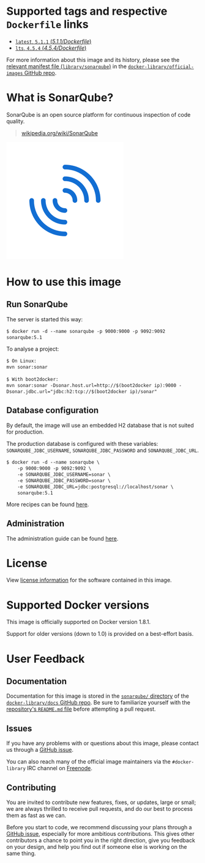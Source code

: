 # Supported tags and respective `Dockerfile` links

-	[`latest`, `5.1.1` (*5.1.1/Dockerfile*)](https://github.com/SonarSource/docker-sonarqube/blob/e7ac925f3ae123fa01daa30c5c79da66ed41983f/5.1.1/Dockerfile)
-	[`lts`, `4.5.4` (*4.5.4/Dockerfile*)](https://github.com/SonarSource/docker-sonarqube/blob/83e2cbed37a8a6947b130958d0cb2ee7acd42d3a/4.5.4/Dockerfile)

For more information about this image and its history, please see the [relevant manifest file (`library/sonarqube`)](https://github.com/docker-library/official-images/blob/master/library/sonarqube) in the [`docker-library/official-images` GitHub repo](https://github.com/docker-library/official-images).

# What is SonarQube?

SonarQube is an open source platform for continuous inspection of code quality.

> [wikipedia.org/wiki/SonarQube](http://en.wikipedia.org/wiki/SonarQube)

![logo](https://raw.githubusercontent.com/docker-library/docs/master/sonarqube/logo.png)

# How to use this image

## Run SonarQube

The server is started this way:

```console
$ docker run -d --name sonarqube -p 9000:9000 -p 9092:9092 sonarqube:5.1
```

To analyse a project:

```console
$ On Linux:
mvn sonar:sonar

$ With boot2docker:
mvn sonar:sonar -Dsonar.host.url=http://$(boot2docker ip):9000 -Dsonar.jdbc.url="jdbc:h2:tcp://$(boot2docker ip)/sonar"
```

## Database configuration

By default, the image will use an embedded H2 database that is not suited for production.

The production database is configured with these variables: `SONARQUBE_JDBC_USERNAME`, `SONARQUBE_JDBC_PASSWORD` and `SONARQUBE_JDBC_URL`.

```console
$ docker run -d --name sonarqube \
	-p 9000:9000 -p 9092:9092 \
	-e SONARQUBE_JDBC_USERNAME=sonar \
	-e SONARQUBE_JDBC_PASSWORD=sonar \
	-e SONARQUBE_JDBC_URL=jdbc:postgresql://localhost/sonar \
	sonarqube:5.1
```

More recipes can be found [here](https://github.com/SonarSource/docker-sonarqube/blob/master/recipes.md).

## Administration

The administration guide can be found [here](http://docs.sonarqube.org/display/SONAR/Administration+Guide).

# License

View [license information](http://www.gnu.org/licenses/lgpl.txt) for the software contained in this image.

# Supported Docker versions

This image is officially supported on Docker version 1.8.1.

Support for older versions (down to 1.0) is provided on a best-effort basis.

# User Feedback

## Documentation

Documentation for this image is stored in the [`sonarqube/` directory](https://github.com/docker-library/docs/tree/master/sonarqube) of the [`docker-library/docs` GitHub repo](https://github.com/docker-library/docs). Be sure to familiarize yourself with the [repository's `README.md` file](https://github.com/docker-library/docs/blob/master/README.md) before attempting a pull request.

## Issues

If you have any problems with or questions about this image, please contact us through a [GitHub issue](https://github.com/SonarSource/docker-sonarqube/issues).

You can also reach many of the official image maintainers via the `#docker-library` IRC channel on [Freenode](https://freenode.net).

## Contributing

You are invited to contribute new features, fixes, or updates, large or small; we are always thrilled to receive pull requests, and do our best to process them as fast as we can.

Before you start to code, we recommend discussing your plans through a [GitHub issue](https://github.com/SonarSource/docker-sonarqube/issues), especially for more ambitious contributions. This gives other contributors a chance to point you in the right direction, give you feedback on your design, and help you find out if someone else is working on the same thing.
